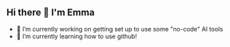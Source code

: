 ## Hi there 👋 I'm Emma

- 🤪 I’m currently working on getting set up to use some "no-code" AI tools
- 🌱 I’m currently learning how to use github!
